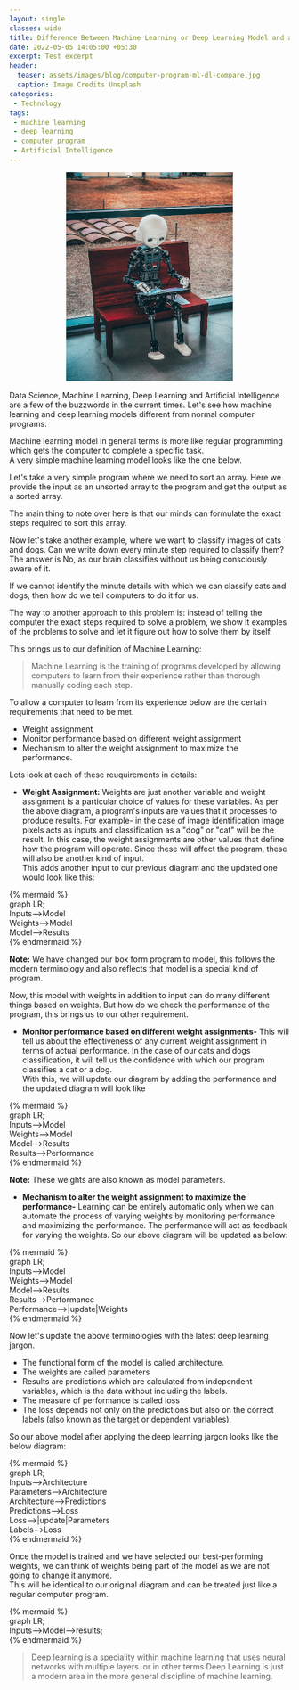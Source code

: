 ```yaml
---  
layout: single  
classes: wide  
title: Difference Between Machine Learning or Deep Learning Model and a normal computer program?  
date: 2022-05-05 14:05:00 +05:30  
excerpt: Test excerpt
header:  
  teaser: assets/images/blog/computer-program-ml-dl-compare.jpg  
  caption: Image Credits Unsplash  
categories:  
 - Technology  
tags:  
 - machine learning  
 - deep learning  
 - computer program  
 - Artificial Intelligence  
---  
```

<img src="/assets/images/blog/computer-program-ml-dl-compare.jpg" alt="Difference Between ML and Computer Program" style="width:10%, height:10%; display: block; margin-left: auto; margin-right: auto;"/>  
<br>Data Science, Machine Learning, Deep Learning and Artificial Intelligence are a few of the buzzwords in the current times. Let's see how machine learning and deep learning models different from normal computer programs.  
  
Machine learning model in general terms is more like regular programming which gets the computer to complete a specific task.  
A very simple machine learning model looks like the one below.  
   
Let's take a very simple program where we need to sort an array. Here we provide the input as an unsorted array to the program and get the output as a sorted array.   
  
The main thing to note over here is that our minds can formulate the exact steps required to sort this array.  
  
Now let's take another example, where we want to classify images of cats and dogs. Can we write down every minute step required to classify them? The answer is No, as our brain classifies without us being consciously aware of it.  
  
If we cannot identify the minute details with which we can classify cats and dogs, then how do we tell computers to do it for us.   
  
The way to another approach to this problem is: instead of telling the computer the exact steps required to solve a problem, we show it examples of the problems to solve and let it figure out how to solve them by itself.  
  
This brings us to our definition of Machine Learning:   
  
>Machine Learning is the training of programs developed by allowing computers to learn from their experience rather than thorough manually coding each step.  
  
To allow a computer to learn from its experience below are the certain requirements that need to be met.  
 - Weight assignment  
 - Monitor performance based on different weight assignment  
 - Mechanism to alter the weight assignment to maximize the performance.  
 
Lets look at each of these reuquirements in details:
  
 - **Weight Assignment:** Weights are just another variable and weight assignment is a particular choice of values for these variables. As per the above diagram, a program's inputs are values that it processes to produce results. For example-  in the case of image identification image pixels acts as inputs and classification as a "dog" or "cat" will be the result. In this case, the weight assignments are other values that define how the program will operate. Since these will affect the program, these will also be another kind of input.   
This adds another input to our previous diagram and the updated one would look like this:  
  
{% mermaid %}  
graph LR;  
Inputs-->Model  
Weights-->Model  
Model-->Results  
{% endmermaid %}  
  
**Note:** We have changed our box form program to model, this follows the modern terminology and also reflects that model is a special kind of program.   
  
Now, this model with weights in addition to input can do many different things based on weights. But how do we check the performance of the program, this brings us to our other requirement.  
  
 - **Monitor performance based on different weight assignments-** This will tell us about the effectiveness of any current weight assignment in terms of actual performance. In the case of our cats and dogs classification, it will tell us the confidence with which our program classifies a cat or a dog.  
With this, we will update our diagram by adding the performance and the updated diagram will look like  
  
{% mermaid %}  
graph LR;  
Inputs-->Model  
Weights-->Model  
Model-->Results  
Results-->Performance  
{% endmermaid %}  
  
**Note:** These weights are also known as model parameters.  
  
- **Mechanism to alter the weight assignment to maximize the performance-** Learning can be entirely automatic only when we can automate the process of varying weights by monitoring performance and maximizing the performance.  The performance will act as feedback for varying the weights. So our above diagram will be updated as below:  
  
{% mermaid %}  
graph LR;  
Inputs-->Model  
Weights-->Model  
Model-->Results  
Results-->Performance  
Performance-->|update|Weights  
{% endmermaid %}  
  
Now let's update the above terminologies with the latest deep learning jargon.  
  
 - The functional form of the model is called architecture.  
 - The weights are called parameters  
 - Results are predictions which are calculated from independent variables, which is the data without including the labels.   
 - The measure of performance is called loss  
 - The loss depends not only on the predictions but also on the correct labels (also known as the target or dependent variables).  
  
So our above model after applying the deep learning jargon looks like the below diagram:  
  
{% mermaid %}  
graph LR;  
Inputs-->Architecture  
Parameters-->Architecture  
Architecture-->Predictions  
Predictions-->Loss  
Loss-->|update|Parameters  
Labels-->Loss  
{% endmermaid %}  
  
Once the model is trained and we have selected our best-performing weights, we can think of weights being part of the model as we are not going to change it anymore.  
This will be identical to our original diagram and can be treated just like a regular computer program.  
  
{% mermaid %}  
graph LR;  
    Inputs-->Model-->results;  
{% endmermaid %}  
  
> Deep learning is a speciality within machine learning that uses neural networks with multiple layers. or in other terms Deep Learning is just a modern area in the more general discipline of machine learning.
